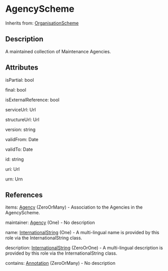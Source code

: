 
# AgencyScheme

Inherits from: [OrganisationScheme](OrganisationScheme.md)



## Description

A maintained collection of Maintenance Agencies.


## Attributes

isPartial: bool

final: bool

isExternalReference: bool

serviceUrl: Url

structureUrl: Url

version: string

validFrom: Date

validTo: Date

id: string

uri: Url

urn: Urn



## References

items: [Agency](Agency.md) (ZeroOrMany) - Association to the Agencies in the AgencyScheme.

maintainer: [Agency](Agency.md) (One) - No description

name: [InternationalString](../Base/InternationalString.md) (One) - A multi-lingual name is provided by this role via the InternationalString class.

description: [InternationalString](../Base/InternationalString.md) (ZeroOrOne) - A multi-lingual description is provided by this role via the InternationalString class.

contains: [Annotation](../Base/Annotation.md) (ZeroOrMany) - No description




